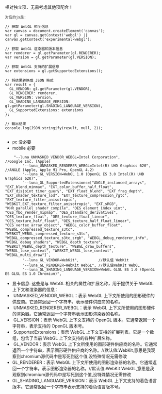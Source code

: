 相对独立项、无需考虑其他项配合！



```
对应的js是:

// 获取 WebGL 相关信息
var canvas = document.createElement('canvas');
var gl = canvas.getContext('webgl') || canvas.getContext('experimental-webgl');

// 获取 WebGL 渲染器和版本信息
var renderer = gl.getParameter(gl.RENDERER);
var version = gl.getParameter(gl.VERSION);

// 获取 WebGL 支持的扩展信息
var extensions = gl.getSupportedExtensions();

// 将结果转换成 JSON 格式
var result = {
  GL_VENDOR: gl.getParameter(gl.VENDOR),
  GL_RENDERER: renderer,
  GL_VERSION: version,
  GL_SHADING_LANGUAGE_VERSION: gl.getParameter(gl.SHADING_LANGUAGE_VERSION),
  GL_SupportedExtensions: extensions
};

// 输出结果
console.log(JSON.stringify(result, null, 2));


```



- pc  没必要
- mobile 必要



```
    "--luna_UNMASKED_VENDOR_WEBGL=Intel Corporation",           //Google Inc. (Apple)
		"--luna_UNMASKED_RENDERER_WEBGL=Intel(R) UHD Graphics 620", //ANGLE (Apple, Apple M1 Pro, OpenGL 4.2)
		"--luna_GL_VERSION=WebGL 1.0 (OpenGL ES 3.0 Intel(R) UHD Graphics 620)",
		`--luna_GL_SupportedExtensions=["ANGLE_instanced_arrays", "EXT_blend_minmax", "EXT_color_buffer_half_float", "EXT_disjoint_timer_query", "EXT_float_blend", "EXT_frag_depth", "EXT_shader_texture_lod", "EXT_texture_compression_rgtc", "EXT_texture_filter_anisotropic", "WEBKIT_EXT_texture_filter_anisotropic", "EXT_sRGB", "KHR_parallel_shader_compile", "OES_element_index_uint", "OES_fbo_render_mipmap", "OES_standard_derivatives", "OES_texture_float", "OES_texture_float_linear", "OES_texture_half_float", "OES_texture_half_float_linear", "OES_vertex_array_object", "WEBGL_color_buffer_float", "WEBGL_compressed_texture_s3tc", "WEBKIT_WEBGL_compressed_texture_s3tc", "WEBGL_compressed_texture_s3tc_srgb", "WEBGL_debug_renderer_info", "WEBGL_debug_shaders", "WEBGL_depth_texture", "WEBKIT_WEBGL_depth_texture", "WEBGL_draw_buffers", "WEBGL_lose_context", "WEBKIT_WEBGL_lose_context", "WEBGL_multi_draw"]`,
		"--luna_GL_VENDOR=WebKit",         //默认值 WebKit
		"--luna_GL_RENDERER=WebKit WebGL", //默认值WebKit WebGL
		"--luna_GL_SHADING_LANGUAGE_VERSION=WebGL GLSL ES 1.0 (OpenGL ES GLSL ES 1.0 Chromium)", 
```

- 显卡信息: 这些是与 WebGL 相关的属性和扩展名称，用于提供关于 WebGL 上下文和渲染器的信息：
- ​	UNMASKED_VENDOR_WEBGL：表示 WebGL 上下文所使用的图形硬件的供应商。它通常返回一个字符串，表示硬件供应商的名称。
- ​	UNMASKED_RENDERER_WEBGL：表示 WebGL 上下文所使用的图形硬件的渲染器。它通常返回一个字符串表示图形渲染器的名称。
- ​	GL_VERSION：表示 WebGL 上下文支持的 OpenGL 版本。它通常返回一个字符串，表示支持的 OpenGL 版本号。
- ​	SupportedExtensions：表示 WebGL 上下文支持的扩展列表。它是一个数组，包含了当前 WebGL 上下文支持的各种扩展名称。
- ​	GL_VENDOR：表示 WebGL 上下文所使用的图形硬件供应商的名称。它通常返回一个字符串，表示图形硬件供应商的名称。//默认值:WebKit,意思是我观察到chromium源代码中是写死到这个值,没特殊情况无需修改
- GL_RENDERER：表示 WebGL 上下文所使用的图形渲染器的名称。它通常返回一个字符串，表示图形渲染器的名称。//默认值:WebKit WebGL,意思是我观察到chromium源代码中是写死到这个值,没特殊情况无需修改	
- GL_SHADING_LANGUAGE_VERSION：表示 WebGL 上下文支持的着色语言版本。它通常返回一个字符串表示支持的着色语言版本号。
  	